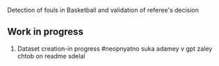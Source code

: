Detection of fouls in Basketball and validation of referee's decision

## Work in progress
1. Dataset creation-in progress
#neopnyatno suka adamey v gpt zaley chtob on readme sdelal


